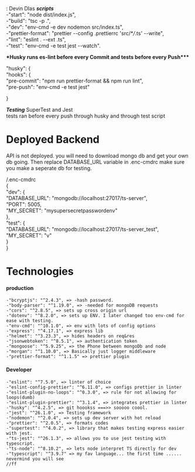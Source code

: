 : Devin DIas
**_scripts_**  
 -"start": "node dist/index.js",  
 -"build": "tsc -p .",  
 -"dev": "env-cmd -e dev nodemon src/index.ts",  
 -"prettier-format": "prettier --config .prettierrc 'src/\*_/_\.ts' --write",  
 -"lint": "eslint . --ext .ts",  
 -"test": "env-cmd -e test jest --watch".
  


**\*Husky runs es-lint before every Commit and tests before every Push\*\*\***

"husky": {  
 "hooks": {  
 "pre-commit": "npm run prettier-format && npm run lint",  
 "pre-push": "env-cmd -e test jest"  
  
 }
  
 **_Testing_**
SuperTest and Jest  
 tests ran before every push through husky and through test script

# Deployed Backend

API is not deployed. you will need to download mongo db and get your own db going. Then replace
DATABASE_URL variable in .enc-cmdrc
make sure you make a seperate db for testing.

/.enc-cmdrc  
 {  
 "dev": {  
 "DATABASE_URL": "mongodb://localhost:27017/ts-server",  
 "PORT": 5005,  
 "MY_SECRET": "mysupersecretpasswordenv"  
 },  
 "test": {  
 "DATABASE_URL": "mongodb://localhost:27017/ts-server_test",  
 "MY_SECRET": "v"  
 }  
}

# Technologies

#### production

    -"bcryptjs": "^2.4.3", => -hash password.
    -"body-parser": "^1.19.0", => -needed for mongoDB requests
    -"cors": "^2.8.5", => sets up cross origin url
    -"dotenv": "^8.2.0", => sets up ENV. I later changed too env-cmd for ease with testing.
    -"env-cmd": "^10.1.0", => env with lots of config options
    -"express": "^4.17.1", => express lib
    -"helmet": "^3.23.3", => hides headers on req&res
    -"jsonwebtoken": "^8.5.1", => authentication token
    -"mongoose": "^5.9.25", => the Phone between mongoDb and node
    -"morgan": "^1.10.0", => Basically just logger middleware
    -"prettier-format": "^1.1.5" => prettier plugin

#### Developer

    -"eslint": "^7.5.0", => linter of choice
    -"eslint-config-prettier": "^6.11.0", => configs prettier in linter
    -"eslint-plugin-no-loops": "^0.3.0", => rule for not allowing for loops(dumb)
    -"eslint-plugin-prettier": "^3.1.4", => integrates prettier in linter
    -"husky": "^4.2.5", => git hoookss ===>> sooooo coool.
    -"jest": "^26.1.0", => Testing framework
    -"nodemon": "^2.0.4", => sets up dev server with hot reload
    -"prettier": "^2.0.5", => formats codes
    -"supertest": "^4.0.2", => library that makes testing express easier with jest.
    -"ts-jest": "^26.1.3", => allows you to use jest testing with typescript.
    -"ts-node": "^8.10.2", => lets node interpret TS directly for dev
    -"typescript": "^3.9.7" => my fav language... the first time ...... nevermind you will see
    //ff
